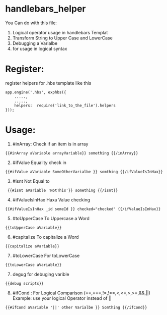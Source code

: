 # handlebars_helper

You Can do with this file:

1. Logical operator usage in handlebars Templat
2. Transform String to Upper Case and LowerCase
3. Debugging a Varialbe
4. for usage in logical syntax

Register:
=============
register helpers for .hbs template like this

```
app.engine('.hbs', exphbs({
    .....,
    .....,
    helpers:  require('link_to_the_file').helpers
}));

```
Usage:
=============
1. #inArray:
Check if an item is in array
```
{{#inArray aVariable arrayVariable}} something {{/inArray}}
```
2. #ifValue
Equality check in
```
{{#ifValue aVariable SomeOtherVarialbe }} somthing {{/ifValueIsInHax}}
```

3. #isnt
Not Equal to
```
 {{#isnt aVariable 'NotThis'}} something {{/isnt}}
```

4. #ifValueIsInHax
Haxa Value checking
```
{{#ifValueIsInHax _id someId }} checked="checked" {{/ifValueIsInHax}}
```
5. #toUpperCase
To Uppercase a Word
```
{{toUpperCase aVariable}}
```

6. #capitalize
To capitalize a Word
```
{{capitalize aVariable}}
```

7. #toLowerCase
For toLowerCase
```
{{toLowerCase aVariable}}
```
7. degug
for debuging varible
```
{{debug scripts}}
```
8. #ifCond :
For Logical Comparison (==,===,!=,!==,<,<=,>,>=,&&,||)
Example: use your logical Operator instead of ||  
```
{{#ifCond aVariable '||' other Varialbe }} Somthing {{/ifCond}}
```


